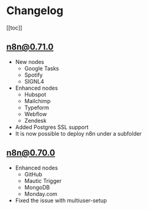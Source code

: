 # Changelog

[[toc]]

## n8n@0.71.0

- New nodes
    - Google Tasks
    - Spotify
    - SIGNL4
- Enhanced nodes
    - Hubspot 
    - Mailchimp
    - Typeform
    - Webflow
    - Zendesk
- Added Postgres SSL support
- It is now possible to deploy n8n under a subfolder


## n8n@0.70.0

- Enhanced nodes
    - GitHub
    - Mautic Trigger
    - MongoDB
    - Monday.com
- Fixed the issue with multiuser-setup
